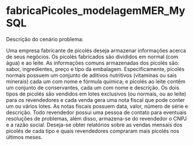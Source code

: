 # fabricaPicoles_modelagemMER_MySQL
Descrição do cenário problema:

Uma empresa fabricante de picolés deseja armazenar informações acerca de seus negócios. Os
picolés fabricados são divididos em normal (com água) e ao leite. As informações comuns
armazenadas dos picolés são: sabor, ingredientes, preço e tipo da embalagem. Especificamente,
picolés normais possuem um conjunto de aditivos nutritivos (vitaminas ou sais minerais) cada
um com nome e fórmula química; e picolés ao leite contêm um conjunto de conservantes, cada
um com nome e descrição. Os dois tipos de picolés são vendidos em lotes exclusivos (ou normais,
ou ao leite) para os revendedores e cada venda gera uma nota fiscal que pode conter um ou
vários lotes. As notas fiscais possuem data, valor, número de série e descrição. Todo revendedor
possui uma pessoa de contato para eventuais resoluções de problemas, além disso, armazena-se
do revendedor o CNPJ e a razão social. Deseja-se obter relatórios sobre as vendas mensais dos
picolés de cada tipo e quais revendedores compraram mais picolés nos últimos meses.
